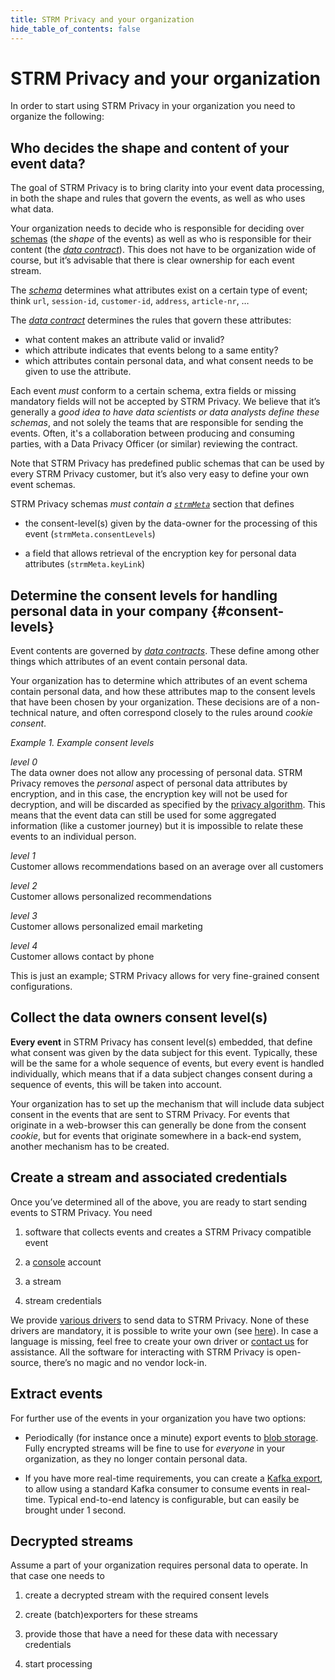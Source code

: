 ```yaml
---
title: STRM Privacy and your organization
hide_table_of_contents: false
---
```


# STRM Privacy and your organization

In order to start using STRM Privacy in your organization you need to
organize the following:

## Who decides the shape and content of your event data?

The goal of STRM Privacy is to bring clarity into your event data
processing, in both the shape and rules that govern the events, as well
as who uses what data.

Your organization needs to decide who is responsible for deciding over
[schemas](docs/02-concepts/02-data-contracts/index.md#schema) (the
*shape* of the events) as well as who is responsible for their content
(the [*data
contract*](docs/02-concepts/02-data-contracts/index.md#contract)). This does
not have to be organization wide of course, but it’s advisable that
there is clear ownership for each event stream.

The [*schema*](docs/02-concepts/02-data-contracts/index.md#schema) determines
what attributes exist on a certain type of event; think `url`,
`session-id`, `customer-id`, `address`, `article-nr`, …

The [*data contract*](docs/02-concepts/02-data-contracts/index.md#contract)
determines the rules that govern these attributes:
-   what content makes an attribute valid or invalid?
-   which attribute indicates that events belong to a same entity?
-   which attributes contain personal data, and what consent needs to be
    given to use the attribute.

Each event *must* conform to a certain schema, extra fields or missing
mandatory fields will not be accepted by STRM Privacy. We believe that
it’s generally a *good idea to have data scientists or data analysts
define these schemas*, and not solely the teams that are responsible
for sending the events. Often, it's a collaboration between producing
and consuming parties, with a Data Privacy Officer (or similar) reviewing the contract.

Note that STRM Privacy has predefined public schemas that can be used by
every STRM Privacy customer, but it’s also very easy to define your own
event schemas.

STRM Privacy schemas *must contain a
[`strmMeta`](docs/02-concepts/02-data-contracts/02-strm-meta.md)* section that defines

-   the consent-level(s) given by the data-owner for the processing of
    this event (`strmMeta.consentLevels`)

-   a field that allows retrieval of the encryption key for personal
    data attributes (`strmMeta.keyLink`)

## Determine the consent levels for handling personal data in your company {#consent-levels}

Event contents are governed by [*data
contracts*](docs/02-concepts/02-data-contracts/index.md#contract). These define
among other things which attributes of an event contain personal data.

Your organization has to determine which attributes of an event schema
contain personal data, and how these attributes map to the consent
levels that have been chosen by your organization. These decisions are
of a non-technical nature, and often correspond closely to the rules around
*cookie consent*.

_Example 1. Example consent levels_
<div class="boxBorder">

_level 0_  
The data owner does not allow any processing of personal data. STRM
Privacy removes the *personal* aspect of personal data attributes by
encryption, and in this case, the encryption key will not be used for
decryption, and will be discarded as specified by the [privacy algorithm](./01-principles.md#privacy-algorithms).
This means that the event data can still be used for some aggregated information (like a
customer journey) but it is impossible to relate these events to an individual person.

_level 1_  
Customer allows recommendations based on an average over all customers

_level 2_  
Customer allows personalized recommendations

_level 3_  
Customer allows personalized email marketing

_level 4_  
Customer allows contact by phone

This is just an example; STRM Privacy allows for very fine-grained consent configurations.
</div>

## Collect the data owners consent level(s)

**Every event** in STRM Privacy has consent level(s) embedded,
that define what consent was given by the data subject for this event.
Typically, these will be the same for a whole sequence of events, but 
every event is handled individually, which means that if a data subject
changes consent during a sequence of events, this will be taken into account.

Your organization has to set up the mechanism that will include data subject consent
in the events that are sent to STRM Privacy. For
events that originate in a web-browser this can generally be done from
the consent *cookie*, but for events that originate somewhere in a
back-end system, another mechanism has to be created.

## Create a stream and associated credentials

Once you’ve determined all of the above, you are ready to start sending
events to STRM Privacy. You need

1.  software that collects events and creates a STRM Privacy compatible
    event

2.  a [console](https://console.strmprivacy.io) account

3.  a stream 

4.  stream credentials

We provide [various drivers](docs/03-quickstart/01-streaming/03-sending-data/01-language-examples.md) to send data
to STRM Privacy. None of these drivers are mandatory, it is possible to
write your own (see [here](docs/03-quickstart/01-streaming/03-sending-data/02-sending-curl.md)). In case a language is missing,
feel free to create your own driver or [contact us](docs/05-contact/index.md) for assistance.
All the software for interacting with STRM Privacy is 
open-source, there’s no magic and no vendor lock-in.

## Extract events

For further use of the events in your organization you have two options:

-   Periodically (for instance once a minute) export events to [blob storage](docs/03-quickstart/01-streaming/04-receiving-data/01-batch-export.md). Fully encrypted streams will
    be fine to use for *everyone* in your organization, as they no longer contain personal data.

-   If you have more real-time requirements, you can create a [Kafka export](docs/03-quickstart/01-streaming/04-receiving-data/03-exporting-kafka.md), to allow using a standard Kafka
    consumer to consume events in real-time. Typical end-to-end latency is configurable, but can easily be brought under 1 second.

## Decrypted streams

Assume a part of your organization requires personal data to operate. In that case
one needs to

1.  create a decrypted stream with the required consent levels

2.  create (batch)exporters for these streams

3.  provide those that have a need for these data with necessary
    credentials

4.  start processing
